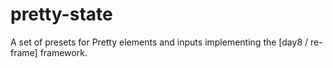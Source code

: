 # pretty-state
A set of presets for Pretty elements and inputs implementing the [day8 / re-frame] framework.
